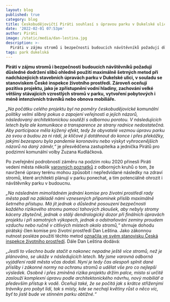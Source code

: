 ```yaml
---
layout: blog
published: true
category: blog
title: Českobudějovičtí Piráti souhlasí s úpravou parku v Dukelské ulici, varují ale před riziky pro stávající stromy
date: '2022-02-01 07:53pm'
author: Piráti
image: /static/media/dan-lestina.jpg
description: >-
  Piráti v zájmu stromů i bezpečnosti budoucích návštěvníků požadují důsledné dodržení slibů ohledně použití maximálně šetrných metod při nadcházejících stavebních úpravách parku v Dukelské ulici, v souladu se stanoviskem České inspekce životního prostředí. Zároveň oceňují pozitiva projektu, jako je zpřístupnění vodní hladiny, zachování velké většiny stávajících vzrostlých stromů v parku, vytvoření pobytových i méně intenzivních trávníků nebo obnova mobiliáře.
tags: park dukelská
---
```

**Piráti v zájmu stromů i bezpečnosti budoucích návštěvníků požadují důsledné dodržení slibů ohledně použití maximálně šetrných metod při nadcházejících stavebních úpravách parku v Dukelské ulici, v souladu se stanoviskem České inspekce životního prostředí. Zároveň oceňují pozitiva projektu, jako je zpřístupnění vodní hladiny, zachování velké většiny stávajících vzrostlých stromů v parku, vytvoření pobytových i méně intenzivních trávníků nebo obnova mobiliáře.**

*„Na počátku celého projektu byl na poměry českobudějovické komunální politiky velmi slibný pokus o zapojení veřejnosti a jejích názorů, následovaný architektonickou soutěží s odbornou porotou. V následujících letech byla ale komunikace a transparence ze strany radnice nedostatečná. Aby participace měla kýžený efekt, tedy že obyvatelé vezmou úpravu parku za svou a budou za ni rádi, je klíčové ji dotáhnout do konce i přes překážky, jakými bezesporu byla pandemie koronaviru nebo výskyt vyhrocenějších názorů na daný záměr,“* je přesvědčena zastupitelka a jednička Pirátů pro podzimní komunální volby Zuzana Kudláčková.

Po zveřejnění podrobností záměru na podzim roku 2020 přinesli Piráti vedení města několik [varovných poznatků](/blog/2020/11/23/jednali-jsme-o-zachovani-stromu-v-parku-v-dukelske/) z odborných kruhů o tom, že navržené úpravy terénu mohou způsobit i nepředvídané následky na zdraví stromů, které architekti plánují v parku ponechat, a tím potenciálně ohrozit i návštěvníky parku v budoucnu. 


*„Na následném mimořádném jednání komise pro životní prostředí rady města padl na základě námi vznesených připomínek příslib maximálně šetrného přístupu. Má jít jednak o důsledné posouzení bezpečnosti každého rizikového stromu pomocí tahových zkoušek, aby nebyly stromy káceny zbytečně, jednak o stálý dendrologický dozor při finálních úpravách projektu i při samotných výkopech, jednak o odstraňování zeminy proudem vzduchu nebo ručně v citlivých místech okolo stromů,“* shrnuje dohodu pirátský člen komise pro životní prostředí Dan Leština. Jako zákonnou nutnost posléze použití těchto metod [označila ve svém stanovisku Česká inspekce životního prostředí](/static/doc/dukelska-cizp.pdf). Dále Dan Leština dodává:


*„Jestli to všechno bude stačit a nakonec nepadne ještě více stromů, než je plánováno, se ukáže v následujících letech. My jsme varovná odborná vyjádření radě města včas dodali. Nyní je tedy čas alespoň splnit dané přísliby i zákonné normy na ochranu stromů a udělat vše pro co nejlepší výsledek. Osobně i přes zmíněná rizika projektu držím palce, místo si určitě zaslouží komplexní úpravu podle architektonického návrhu, nový mobiliář a především přístup k vodě. Oceňuji také, že se počítá jak s krátce střiženými trávníky pro pobyt lidí, tak s místy, kde se nechají květiny růst o něco víc, byť to jistě bude ve stinném parku obtížné.“*
